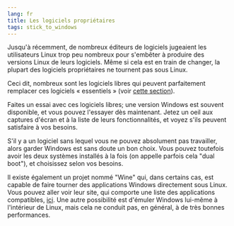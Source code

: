 ```yaml
---
lang: fr
title: Les logiciels propriétaires
tags: stick_to_windows
---
```


Jusqu'à récemment, de nombreux éditeurs de logiciels jugeaient les 
utilisateurs Linux trop peu nombreux pour s'embêter à produire des 
versions Linux de leurs logiciels. Même si cela est en train de 
changer, la plupart des logiciels propriétaires ne tournent pas sous 
Linux.

Ceci dit, nombreux sont les logiciels libres qui peuvent 
parfaitement remplacer ces logiciels « essentiels » (voir <a 
href="/items/warez/index_fr.php">cette section</a>).

Faites un essai avec ces logiciels libres; une version Windows 
est souvent disponible, et vous pouvez l'essayer dès maintenant. 
Jetez un oeil aux captures d'écran et à la liste de leurs 
fonctionnalités, et voyez s'ils peuvent satisfaire à vos besoins.

S'il y a un logiciel sans lequel vous ne pouvez absolument pas 
travailler, alors garder Windows est sans doute un bon choix. Vous 
pouvez toutefois avoir les deux systèmes installés à la fois (on 
appelle parfois cela "dual boot"), et choisissez selon vos besoins.

Il existe également un projet nommé "Wine" qui, dans certains 
cas, est capable de faire tourner des applications Windows 
directement sous Linux. Vous pouvez aller voir leur site, 
qui comporte une liste des applications compatibles, <a
href="http://www.winehq.org">ici</a>. Une autre possibilité est 
d'émuler Windows lui-même à l'intérieur de Linux, mais cela ne 
conduit pas, en général, à de très bonnes performances.

